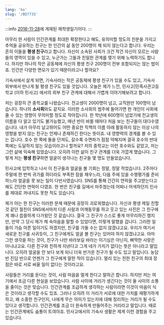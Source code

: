 ```yaml
---
lang: 'ko'
slug: '/BD7735'
---
```


:::info
[2016-11-28](./../.././docs/journals/2016-11-28.md)에 게재된 재학생일기이다.
:::

아무리 한 사람이 인간관계를 최대한 확장한다고 해도, 유의미할 정도의 친분을 가지고 추억을 공유하는 친구는 한 인간의 삶 동안 200명이 채 되지 않는다고 합니다. 우리는 흔히 이들을 **평생 친구**라고 합니다. 자신이 소속된 사회가 크건 작건 자신이 모르는 사람들의 영역이 있을 수 있고, 누군가는 그들과 친밀한 관계를 맺기 위해 노력하기도 합니다. 하지만 하나의 작은 공동체에 자신의 평생 친구 200명이 전부 포함되지는 않는 법이죠. 인간은 다양한 면모가 있기 때문이라고나 할까요?

기숙사에서 살게 되면, 기숙사라는 작은 공동체에 평생 친구가 있을 수도 있고, 기숙사 외부에서 만나게 될 평생 친구도 있을 것입니다. 오늘은 제가 느낀, 민사고|민족사관고등학교 (이하 민사고) 에서의 외부 친구 관계에 대해서 가볍게 이야기해보려고 합니다.

저는 굉장히 큰 중학교를 나왔습니다. 전교생이 2000명이 넘고, 교직원만 100명이 넘습니다. 하나의 **소사회**와도 같지요. 이러한 소사회의 범주에 들어가면 한 개인이 사회에 줄 수 있는 영향이 무의미할 정도로 작아집니다. 한 학년에 600명이 넘었기에 전교생의 이름을 다 알고 있기도 불가능했고, 매년 반이 바뀔 때마다 처음 보는 친구들이 대다수였습니다. 내가 아무리 날고뛰어도 어떤 중요한 직책의 이름 아래 활동하지 않는 이상 나의 영향을 받지 않는 친구는 언제나 존재하긴 한다는 뜻이죠. 내 영향력의 경계를 볼 수 있는 겁니다. 호수 한 쪽에 돌을 던져도, 갈수록 수면파가 점점 약해지며 결국 호수의 반대쪽에는 도달하지 않는 모습이라고나 할까요? 저의 중학교는 이런 호수와도 같았고, 저는 그런 삶에 익숙해 있었습니다. 오히려 이런 삶이 친구 관계를 더욱 가깝게 했습니다. 그렇게 저는 **평생 친구**하면 얼굴이 생각나는 친구들 몇 명도 만들었습니다.

민사고에 입학하고 나서 이 친구들과 얼굴을 볼 기회는 정말, 정말 적었습니다. 2주마다 주말에 한 번씩 귀가를 하더라도 부족한 잠을 채우느라, 다음 주에 있을 수행평가를 준비하느라 얼굴을 못 보는 일이 다반사였습니다. SNS를 통해 간간히 연락을 주고받는다고 해도 간단한 연락이 다였죠. 한 번은 친구를 길에서 마주쳤는데 어찌나 어색하던지 인사를 제대로 꺼내지도 못한 적도 있습니다.

제가 아는 한 친구는 이러한 문제 때문에 굉장히 괴로워했습니다. 자신과 평생 제일 친할 것 같던 절친이 SNS에서마저 다른 사람과 어깨동무를 하고 웃고 있는 사진은 그 친구에게 꽤나 씁쓸하게 다가왔던 것 같습니다. 결국 그 친구가 스스로 좋게 마무리하긴 했지만, 만약 그 당시 제가 제 속마음을 말할 수 있었다면, 이렇게 말했을 겁니다. 그러한 일들이 가슴 아픈 일이기도 하겠지만, 친구를 가둘 수는 없지 않겠냐고요. 우리가 여기서 새로운 친구를 사귀듯이, 그 친구에게도 얼굴 볼 친구는 있어야 하지 않겠냐고요. 아마 그런 생각을 하는 것이, 친구가 나만 바라보길 바라는 이기심은 아닌지, 삐딱한 사랑은 아니냐고요. 다른 친구와 친하게 지낸다고 그게 네가 가치가 없다는 뜻은 아니라고 말입니다. 오히려 얼굴을 안 보다 보게 되니 더욱 반가운 친구가 될 수도 있고 말입니다. 농담 반 진담 반으로 언젠가 그 친구에게 말한 적이 있습니다. 멀리 있는 친한 친구의 최대 장점은 바로 서로 싸울 일이 없다는 것이라고요.

사람들은 거리를 둔다는 것이, 사람 마음을 멀게 한다고 말하곤 합니다. 하지만 저는 여기에서 조금 다른 현실을 보았습니다. 사람 사이에 거리가 생긴다는 것이 둘 사이의 소통을 줄이는 것은 맞습니다. 인간관계를 조급하게 생각하는 사람이라면 이것이 마음이 식은 것이라고 생각할 수도 있죠. 그러나 오히려 이 거리가 서로에 대한 가치를 재평가하게 하고, 왜 소중한 친구인지, 나에게 무슨 의미가 있는지에 대해 정리하는 거리가 될 수도 있다고 생각합니다. 인간관계를 조금 더 원숙하게 만들어주는 거리라고 말입니다. 때로는 인간관계에도 숨통이 트여야죠. 민사고에서의 기숙사 생활은 제게 이런 경험을 주고 있습니다.

<head>
  <html lang="ko-KR"/>
</head>
